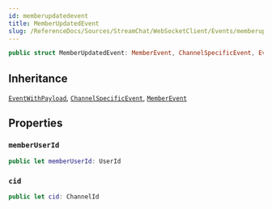 ```yaml
---
id: memberupdatedevent 
title: MemberUpdatedEvent
slug: /ReferenceDocs/Sources/StreamChat/WebSocketClient/Events/memberupdatedevent
---
```


``` swift
public struct MemberUpdatedEvent: MemberEvent, ChannelSpecificEvent, EventWithPayload 
```

## Inheritance

[`EventWithPayload`](EventWithPayload), [`ChannelSpecificEvent`](ChannelSpecificEvent), [`MemberEvent`](MemberEvent)

## Properties

### `memberUserId`

``` swift
public let memberUserId: UserId
```

### `cid`

``` swift
public let cid: ChannelId
```
